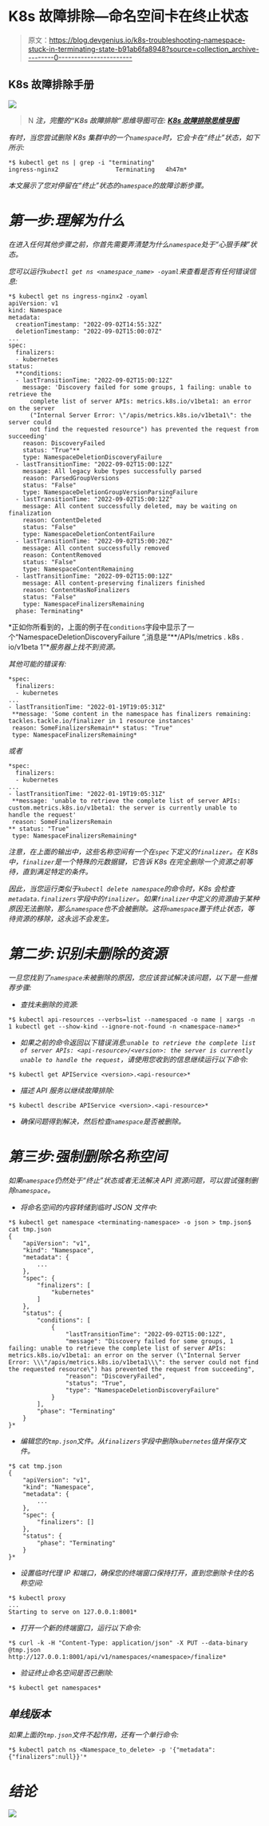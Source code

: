 # K8s 故障排除—命名空间卡在终止状态

> 原文：<https://blog.devgenius.io/k8s-troubleshooting-namespace-stuck-in-terminating-state-b91ab6fa8948?source=collection_archive---------0----------------------->

## K8s 故障排除手册

![](img/f452404373989ae60527cf35a01227b3.png)

> N ***注，完整的“K8s 故障排除”思维导图可在:*** [***K8s 故障排除思维导图***](https://github.com/metaleapca/metaleap-k8s-troubleshooting/blob/main/metaleap-k8s-troubleshooting.pdf)

*有时，当您尝试删除 K8s 集群中的一个`namespace`时，它会卡在“终止”状态，如下所示:*

```
*$ kubectl get ns | grep -i "terminating"
ingress-nginx2                Terminating   4h47m*
```

*本文展示了您对停留在“终止”状态的`namespace`的故障诊断步骤。*

# *第一步:理解为什么*

*在进入任何其他步骤之前，你首先需要弄清楚为什么`namespace`处于“心狠手辣”状态。*

*您可以运行`kubectl get ns <namespace_name> -oyaml`来查看是否有任何错误信息:*

```
*$ kubectl get ns ingress-nginx2 -oyaml
apiVersion: v1
kind: Namespace
metadata:
  creationTimestamp: "2022-09-02T14:55:32Z"
  deletionTimestamp: "2022-09-02T15:00:07Z"
...
spec:
  finalizers:
  - kubernetes
status:
  **conditions:
  - lastTransitionTime: "2022-09-02T15:00:12Z"
    message: 'Discovery failed for some groups, 1 failing: unable to retrieve the
      complete list of server APIs: metrics.k8s.io/v1beta1: an error on the server
      ("Internal Server Error: \"/apis/metrics.k8s.io/v1beta1\": the server could
      not find the requested resource") has prevented the request from succeeding'
    reason: DiscoveryFailed
    status: "True"**
    type: NamespaceDeletionDiscoveryFailure
  - lastTransitionTime: "2022-09-02T15:00:12Z"
    message: All legacy kube types successfully parsed
    reason: ParsedGroupVersions
    status: "False"
    type: NamespaceDeletionGroupVersionParsingFailure
  - lastTransitionTime: "2022-09-02T15:00:12Z"
    message: All content successfully deleted, may be waiting on finalization
    reason: ContentDeleted
    status: "False"
    type: NamespaceDeletionContentFailure
  - lastTransitionTime: "2022-09-02T15:00:20Z"
    message: All content successfully removed
    reason: ContentRemoved
    status: "False"
    type: NamespaceContentRemaining
  - lastTransitionTime: "2022-09-02T15:00:12Z"
    message: All content-preserving finalizers finished
    reason: ContentHasNoFinalizers
    status: "False"
    type: NamespaceFinalizersRemaining
  phase: Terminating*
```

*正如你所看到的，上面的例子在`conditions`字段中显示了一个“NamespaceDeletionDiscoveryFailure ”,消息是“**/APIs/metrics . k8s . io/v1beta 1”**服务器上找不到资源。*

*其他可能的错误有:*

```
*spec:
  finalizers:
  - kubernetes
...
- lastTransitionTime: "2022-01-19T19:05:31Z"
 **message: 'Some content in the namespace has finalizers remaining: tackles.tackle.io/finalizer in 1 resource instances'
 reason: SomeFinalizersRemain** status: "True"
 type: NamespaceFinalizersRemaining*
```

*或者*

```
*spec:
  finalizers:
  - kubernetes
...
- lastTransitionTime: "2022-01-19T19:05:31Z"
 **message: 'unable to retrieve the complete list of server APIs: custom.metrics.k8s.io/v1beta1: the server is currently unable to handle the request'
 reason: SomeFinalizersRemain
** status: "True"
 type: NamespaceFinalizersRemaining*
```

*注意，在上面的输出中，这些名称空间有一个在`spec`下定义的`finalizer`。在 K8s 中，`finalizer`是一个特殊的元数据键，它告诉 K8s 在完全删除一个资源之前等待，直到满足特定的条件。*

*因此，当您运行类似于`kubectl delete namespace`的命令时，K8s 会检查`metadata.finalizers`字段中的`finalizer`。如果`finalizer`中定义的资源由于某种原因无法删除，那么`namespace`也不会被删除。这将`namespace`置于终止状态，等待资源的移除，这永远不会发生。*

# *第二步:识别未删除的资源*

*一旦您找到了`namespace`未被删除的原因，您应该尝试解决该问题，以下是一些推荐步骤:*

*   *查找未删除的资源:*

```
*$ kubectl api-resources --verbs=list --namespaced -o name | xargs -n 1 kubectl get --show-kind --ignore-not-found -n <namespace-name>*
```

*   *如果之前的命令返回以下错误消息:`unable to retrieve the complete list of server APIs: <api-resource>/<version>: the server is currently unable to handle the request`，请使用您收到的信息继续运行以下命令:*

```
*$ kubectl get APIService <version>.<api-resource>*
```

*   *描述 API 服务以继续故障排除:*

```
*$ kubectl describe APIService <version>.<api-resource>*
```

*   *确保问题得到解决，然后检查`namespace`是否被删除。*

# *第三步:强制删除名称空间*

*如果`namespace`仍然处于“终止”状态或者无法解决 API 资源问题，可以尝试强制删除`namespace`。*

*   *将命名空间的内容转储到临时 JSON 文件中:*

```
*$ kubectl get namespace <terminating-namespace> -o json > tmp.json$ cat tmp.json
{
    "apiVersion": "v1",
    "kind": "Namespace",
    "metadata": {
        ...
    },
    "spec": {
        "finalizers": [
            "kubernetes"
        ]
    },
    "status": {
        "conditions": [
            {
                "lastTransitionTime": "2022-09-02T15:00:12Z",
                "message": "Discovery failed for some groups, 1 failing: unable to retrieve the complete list of server APIs: metrics.k8s.io/v1beta1: an error on the server (\"Internal Server Error: \\\"/apis/metrics.k8s.io/v1beta1\\\": the server could not find the requested resource\") has prevented the request from succeeding",
                "reason": "DiscoveryFailed",
                "status": "True",
                "type": "NamespaceDeletionDiscoveryFailure"
            }
        ],
        "phase": "Terminating"
    }
}*
```

*   *编辑您的`tmp.json`文件。从`finalizers`字段中删除`kubernetes`值并保存文件。*

```
*$ cat tmp.json
{
    "apiVersion": "v1",
    "kind": "Namespace",
    "metadata": {
        ...
    },
    "spec": {
        "finalizers": []
    },
    "status": {
        "phase": "Terminating"
    }
}*
```

*   *设置临时代理 IP 和端口，确保您的终端窗口保持打开，直到您删除卡住的名称空间:*

```
*$ kubectl proxy
...
Starting to serve on 127.0.0.1:8001*
```

*   *打开一个新的终端窗口，运行以下命令:*

```
*$ curl -k -H "Content-Type: application/json" -X PUT --data-binary @tmp.json http://127.0.0.1:8001/api/v1/namespaces/<namespace>/finalize*
```

*   *验证终止命名空间是否已删除:*

```
*$ kubectl get namespaces*
```

## *单线版本*

*如果上面的`tmp.json`文件不起作用，还有一个单行命令:*

```
*$ kubectl patch ns <Namespace_to_delete> -p '{"metadata":{"finalizers":null}}'*
```

# *结论*

*![](img/1cfac03ddd3d72a37f341cfb47dc99dd.png)*